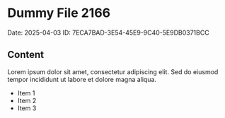 # Dummy File 2166

Date: 2025-04-03
ID: 7ECA7BAD-3E54-45E9-9C40-5E9DB0371BCC

## Content

Lorem ipsum dolor sit amet, consectetur adipiscing elit.
Sed do eiusmod tempor incididunt ut labore et dolore magna aliqua.

* Item 1
* Item 2
* Item 3
